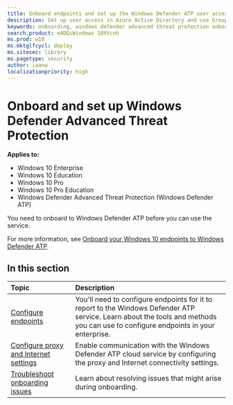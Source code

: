 ```yaml
---
title: Onboard endpoints and set up the Windows Defender ATP user access
description: Set up user access in Azure Active Directory and use Group Policy, SCCM, or do manual registry changes to onboard endpoints to the service.
keywords: onboarding, windows defender advanced threat protection onboarding, windows atp onboarding, sccm, group policy
search.product: eADQiWindows 10XVcnh
ms.prod: w10
ms.mktglfcycl: deploy
ms.sitesec: library
ms.pagetype: security
author: iaanw
localizationpriority: high
---
```


# Onboard and set up Windows Defender Advanced Threat Protection

**Applies to:**

- Windows 10 Enterprise
- Windows 10 Education
- Windows 10 Pro
- Windows 10 Pro Education
- Windows Defender Advanced Threat Protection (Windows Defender ATP)

You need to onboard to Windows Defender ATP before you can use the service.

For more information, see [Onboard your Windows 10 endpoints to Windows Defender ATP](https://www.youtube.com/watch?v=JT7VGYfeRlA&feature=youtu.be). 

## In this section
Topic | Description
:---|:---
[Configure endpoints](configure-endpoints-windows-defender-advanced-threat-protection.md) | You'll need to configure endpoints for it to report to the Windows Defender ATP service. Learn about the tools and methods you can use to configure endpoints in your enterprise.
[Configure proxy and Internet settings](configure-proxy-internet-windows-defender-advanced-threat-protection.md)| Enable communication with the Windows Defender ATP cloud service by configuring the proxy and Internet connectivity settings.
[Troubleshoot onboarding issues](troubleshoot-onboarding-windows-defender-advanced-threat-protection.md) | Learn about resolving issues that might arise during onboarding.
